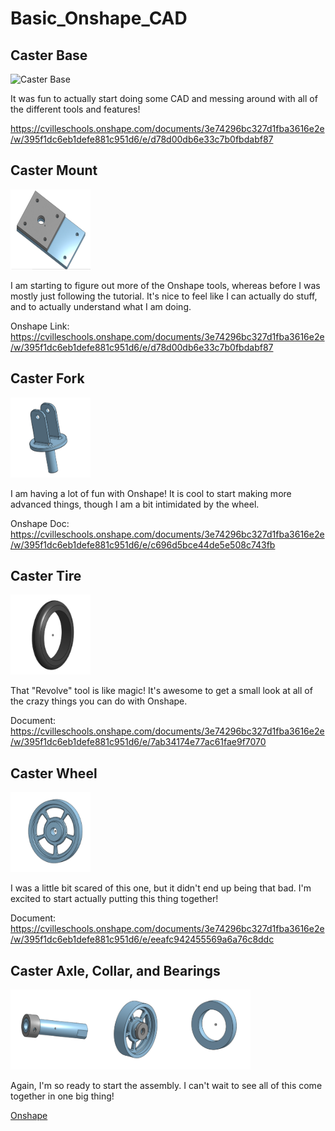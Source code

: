 # Basic_Onshape_CAD

## Caster Base

<img src="images/base.png" alt="Caster Base" width="128" height="128">

It was fun to actually start doing some CAD and messing around with all of the different tools and features!

https://cvilleschools.onshape.com/documents/3e74296bc327d1fba3616e2e/w/395f1dc6eb1defe881c951d6/e/d78d00db6e33c7b0fbdabf87

## Caster Mount

<img src="images/Caster Mount.png" alt="Caster Mount" width="128" height="128">

I am starting to figure out more of the Onshape tools, whereas before I was mostly just following the tutorial. It's nice to feel like I can actually do stuff, and to actually understand what I am doing.

Onshape Link: https://cvilleschools.onshape.com/documents/3e74296bc327d1fba3616e2e/w/395f1dc6eb1defe881c951d6/e/d78d00db6e33c7b0fbdabf87

## Caster Fork

<img src="images/Caster Fork.png" alt="Caster Fork" width="128" height="128">

I am having a lot of fun with Onshape! It is cool to start making more advanced things, though I am a bit intimidated by the wheel.

Onshape Doc: https://cvilleschools.onshape.com/documents/3e74296bc327d1fba3616e2e/w/395f1dc6eb1defe881c951d6/e/c696d5bce44de5e508c743fb

## Caster Tire

<img src="images/Caster Tire.png" alt="Caster Tire" width="128" height="128">

That "Revolve" tool is like magic! It's awesome to get a small look at all of the crazy things you can do with Onshape. 

Document: https://cvilleschools.onshape.com/documents/3e74296bc327d1fba3616e2e/w/395f1dc6eb1defe881c951d6/e/7ab34174e77ac61fae9f7070

## Caster Wheel

<img src="images/Caster Wheel.png" alt="Caster Wheel" width="128" height="128">

I was a little bit scared of this one, but it didn't end up being that bad. I'm excited to start actually putting this thing together!

Document: https://cvilleschools.onshape.com/documents/3e74296bc327d1fba3616e2e/w/395f1dc6eb1defe881c951d6/e/eeafc942455569a6a76c8ddc

## Caster Axle, Collar, and Bearings

<img src="images/Axle.png" alt="Axle" width="128" height="128"><img src="images/WheelWasher.png" alt="Wheel" width="128" height="128"><img src="images/Washer.png" alt="Washer" width="128" height="128">

Again, I'm so ready to start the assembly. I can't wait to see all of this come together in one big thing!

[Onshape](https://cvilleschools.onshape.com/documents/3e74296bc327d1fba3616e2e/w/395f1dc6eb1defe881c951d6/e/e7a1acd2b5bfa23757ab1f50)
